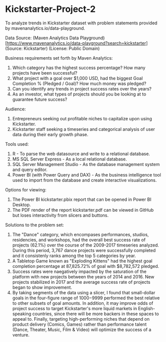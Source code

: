 # Kickstarter-Project-2
To analyze trends in Kickstarter dataset with problem statements provided by mavenanalytics.io/data-playground.

Data Source: (Maven Analytics Data Playground)[https://www.mavenanalytics.io/data-playground?search=kickstarter] (Source: Kickstarter) (License: Public Domain)

Business requirements set forth by Maven Analytics:
1. Which category has the highest success percentage? How many projects have been successful?
2. What project with a goal over $1,000 USD, had the biggest Goal Completion % (Pledged / Goal)? How much money was pledged?
3. Can you identify any trends in project success rates over the years?
4. As an investor, what types of projects should you be looking at to guarantee future success?

Audience:
1. Entrepreneurs seeking out profitable niches to capitalize upon using Kickstarter.
2. Kickstarter staff seeking a timeseries and categorical analysis of user data during their early growth phase.

Tools used:
1. R - To parse the web datasource and write to a relational database.
2. MS SQL Server Express - As a local relational database.
3. SQL Server Management Studio - As the database management system and query editor.
4. Power BI (with Power Query and DAX) - As the business intelligence tool used to import from the database and create interactive visualizations.

Options for viewing:
1. The Power BI kickstarter.pbix report that can be opened in Power BI Desktop.
2. The PDF render of the report kickstarter.pdf can be viewed in GitHub but loses interactivity from slicers and buttons.

Solutions to the problem set:
1. The "Dance" category, which encompases performances, studios, residencies, and workshops, had the overall best success rate of projects (62.1%) over the course of the 2009-2017 timeseries analyzed. During this period, 3,767 dance projects were successfully completed and it consistenly ranks among the top 5 categories by year.
2. A Tabletop Game known as "Exploding Kittens" had the highest goal completion percentage at 87,825.72% of goal with $8,782,572 pledged.
3. Success rates were naegatively impacted by the saturation of the platform with new projects between the years of 2014 and 2016. New projects stabilized in 2017 and the average success rate of projects began to show improvement.
4. By taking segments of the data using a slicer, I found that small-dollar goals in the four-figure range of $1000-$9999 performed the best relative to other subsets of goal amounts. In addition, it may improve odds of project success to target Kickstarter's more liquid markets in English-speaking countries, since there will be more backers in these spaces to appeal to. Finally, targeting high-performing niches that depend on product delivery (Comics, Games) rather than performance talent (Dance, Theater, Music, Film & Video) will optimize the success of a venture.
